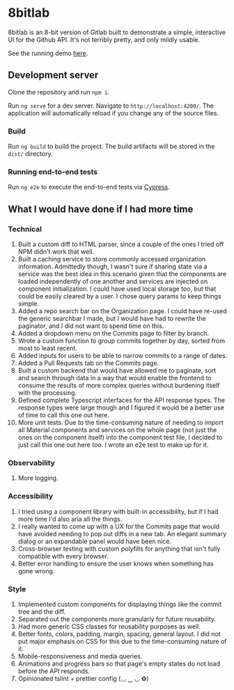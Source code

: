 # 8bitlab

8bitlab is an 8-bit version of Gitlab built to demonstrate a simple, interactive UI for the Github API. It's not terribly pretty, and only mildly usable.

See the running demo [here](https://eightbitlab.herokuapp.com/).
## Development server

Clone the repository and run `npm i`.

Run `ng serve` for a dev server. Navigate to `http://localhost:4200/`. The application will automatically reload if you change any of the source files.

### Build

Run `ng build` to build the project. The build artifacts will be stored in the `dist/` directory.

### Running end-to-end tests

Run `ng e2e` to execute the end-to-end tests via [Cypress](https://www.cypress.io/).

## What I would have done if I had more time

### Technical

1. Built a custom diff to HTML parser, since a couple of the ones I tried off NPM didn't work that well.
2. Built a caching service to store commonly accessed organization information. Admittedly though, I wasn't sure if sharing state via a service was the best idea in this scenario given that the components are loaded independently of one another and services are injected on component initialization. I could have used local storage too, but that could be easily cleared by a user. I chose query params to keep things simple.
3. Added a repo search bar on the Organization page. I could have re-used the generic searchbar I made, but I would have had to rewrite the paginator, and I did not want to spend time on this.
4. Added a dropdown menu on the Commits page to filter by branch.
5. Wrote a custom function to group commits together by day, sorted from most to least recent.
6. Added inputs for users to be able to narrow commits to a range of dates.
7. Added a Pull Requests tab on the Commits page.
8. Built a custom backend that would have allowed me to paginate, sort and search through data in a way that would enable the frontend to consume the results of more complex queries without burdening itself with the processing.
9. Defined complete Typescript interfaces for the API response types. The response types were large though and I figured it would be a better use of time to call this one out here.
10. More unit tests. Due to the time-consuming nature of needing to import all Material components and services on the whole page (not just the ones on the component itself) into the component test file, I decided to just call this one out here too. I wrote an e2e test to make up for it.

### Observability

1. More logging.

### Accessibility

1. I tried using a component library with built-in accessibility, but if I had more time I'd also aria all the things.
2. I really wanted to come up with a UX for the Commits page that would have avoided needing to pop out diffs in a new tab. An elegant summary dialog or an expandable panel would have been nice.
3. Cross-browser testing with custom polyfills for anything that isn't fully compatible with every browser.
4. Better error handling to ensure the user knows when something has gone wrong.

### Style

1. Implemented custom components for displaying things like the commit tree and the diff.
2. Separated out the components more granularly for future reusability.
3. Had more generic CSS classes for reusability purposes as well.
4. Better fonts, colors, padding, margin, spacing, general layout. I did not put major emphasis on CSS for this due to the time-consuming nature of it.
5. Mobile-responsiveness and media queries.
6. Animations and progress bars so that page's empty states do not load before the API responds.
7. Opinionated tslint + prettier config (◡ ‿ ◡ ✿)
